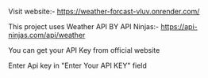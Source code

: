 Visit website:- https://weather-forcast-vluv.onrender.com/

This project uses Weather API BY API Ninjas:- https://api-ninjas.com/api/weather

You can get your API Key from official website

Enter Api key in "Enter Your API KEY" field
